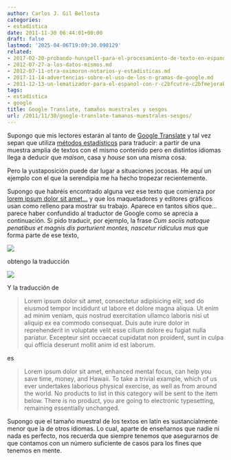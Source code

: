 ```yaml
---
author: Carlos J. Gil Bellosta
categories:
- estadística
date: 2011-11-30 06:44:01+00:00
draft: false
lastmod: '2025-04-06T19:09:30.098129'
related:
- 2017-02-20-probando-hunspell-para-el-procesamiento-de-texto-en-espanol.md
- 2012-07-27-a-los-datos-mismos.md
- 2012-07-11-otra-oximoron-notarios-y-estadisticas.md
- 2017-11-14-advertencias-sobre-el-uso-de-los-n-gramas-de-google.md
- 2011-12-13-un-lematizador-para-el-espanol-con-r-c2bfcutre-c2bfmejorable.md
tags:
- estadística
- google
title: Google Translate, tamaños muestrales y sesgos
url: /2011/11/30/google-translate-tamanos-muestrales-sesgos/
---
```


Supongo que mis lectores estarán al tanto de [Google Translate](http://en.wikipedia.org/wiki/Google_Translate) y tal vez sepan que utiliza [métodos estadísticos](http://en.wikipedia.org/wiki/Statistical_machine_translation) para traducir: a partir de una muestra amplia de textos con el mismo contenido pero en distintos idiomas llega a deducir que _maison_, casa y _house_ son una misma cosa.

Pero la yustaposición puede dar lugar a situaciones jocosas. He aquí un ejemplo con el que la serendipia me ha hecho tropezar recientemente.

Supongo que habréis encontrado alguna vez ese texto que comienza por [lorem ipsum dolor sit amet...](http://es.lipsum.com/) y que los maquetadores y editores gráficos usan como relleno para mostrar su trabajo. Aparece en tantos sitios que... parece haber confundido al traductor de Google como se aprecia a continuación. Si pido traducir, por ejemplo, la frase _Cum sociis natoque penatibus et magnis dis parturient montes, nascetur ridiculus mus_ que forma parte de ese texto,

[![](/wp-uploads/2011/11/texto_latin.png#center)
](/wp-uploads/2011/11/texto_latin.png#center)

obtengo la traducción

[![](/wp-uploads/2011/11/texto_ingles.png#center)
](/wp-uploads/2011/11/texto_ingles.png#center)

Y la traducción de

>Lorem ipsum dolor sit amet, consectetur adipisicing elit, sed do eiusmod tempor incididunt ut labore et dolore magna aliqua. Ut enim ad minim veniam, quis nostrud exercitation ullamco laboris nisi ut aliquip ex ea commodo consequat. Duis aute irure dolor in reprehenderit in voluptate velit esse cillum dolore eu fugiat nulla pariatur. Excepteur sint occaecat cupidatat non proident, sunt in culpa qui officia deserunt mollit anim id est laborum.



es



>Lorem ipsum dolor sit amet, enhanced mental focus, can help you save time, money, and Hawaii. To take a trivial example, which of us ever undertakes laborious physical exercise, as well as from around the world. No products to list in this category will be sent to the item below. There is no product, you are going to electronic typesetting, remaining essentially unchanged.



Supongo que el tamaño muestral de los textos en latín es sustancialmente menor que la de otros idiomas. Lo cual, aparte de enseñarnos que nadie ni nada es perfecto, nos recuerda que siempre tenemos que asegurarnos de que contamos con un número suficiente de casos para los fines que tenemos en mente.